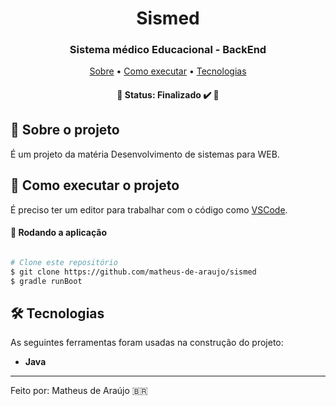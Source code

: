 <h1 align="center" font-weight:bold>
   Sismed
</h1>

<h3 align="center">
    Sistema médico Educacional - BackEnd
</h3>

<p align="center">
	<a href="#-sobre-o-projeto">Sobre</a> •
 	<a href="#-como-executar-o-projeto">Como executar</a> • 
  <a href="#-tecnologias">Tecnologias</a>
</p>

<h4 align="center"> 
	🚧  Status: Finalizado ✔️ 🚧
</h4>

## :pencil: Sobre o projeto
É um projeto da matéria Desenvolvimento de sistemas para WEB.
	 
## 🚀 Como executar o projeto

É preciso ter um editor para trabalhar com o código como [VSCode](https://code.visualstudio.com/).

#### 🧭 Rodando a aplicação

```bash

# Clone este repositório
$ git clone https://github.com/matheus-de-araujo/sismed
$ gradle runBoot

```

## 🛠 Tecnologias

As seguintes ferramentas foram usadas na construção do projeto:

- **Java**


---

Feito por: Matheus de Araújo 🇧🇷
